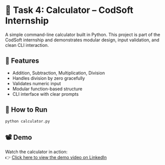 # 🧮 Task 4: Calculator – CodSoft Internship

A simple command-line calculator built in Python. This project is part of the CodSoft internship and demonstrates modular design, input validation, and clean CLI interaction.

## 📌 Features

- Addition, Subtraction, Multiplication, Division
- Handles division by zero gracefully
- Validates numeric input
- Modular function-based structure
- CLI interface with clear prompts

## 🚀 How to Run

```bash
python calculator.py
```

## 📽️ Demo

Watch the calculator in action:  
👉 [Click here to view the demo video on LinkedIn](https://www.linkedin.com/posts/sai-gowtham-2220a7322_python-cli-codsoftinternship-activity-7377634765228879872-njyr?utm_source=share&utm_medium=member_android&rcm=ACoAAFGG-noBf6Ra_yXj5kk1v4eztQcMwVzOv9c)
